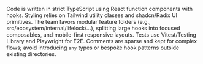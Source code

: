 Code is written in strict TypeScript using React function components with hooks. Styling relies on Tailwind utility classes and shadcn/Radix UI primitives. The team favors modular feature folders (e.g., src/ecosystem/internal/lifelock/...), splitting large hooks into focused composables, and mobile-first responsive layouts. Tests use Vitest/Testing Library and Playwright for E2E. Comments are sparse and kept for complex flows; avoid introducing `any` types or bespoke hook patterns outside existing directories.